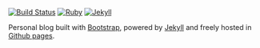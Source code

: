 [![Build Status](https://travis-ci.org/mayank-kr-verma/mayank-kr-verma.github.io.svg?branch=master)](https://travis-ci.org/mayank-kr-verma/mayank-kr-verma.github.io)
[![Ruby](https://img.shields.io/badge/ruby-2.4.2-blue.svg?style=flat)](http://travis-ci.org/jekyller/sustain)
[![Jekyll](https://img.shields.io/badge/jekyll-3.6.2-blue.svg?style=flat)](http://travis-ci.org/jekyller/sustain)

Personal blog built with [Bootstrap](http://getbootstrap.com/), powered by [Jekyll](http://jekyllrb.com/) and freely
hosted in [Github pages](https://pages.github.com/).

